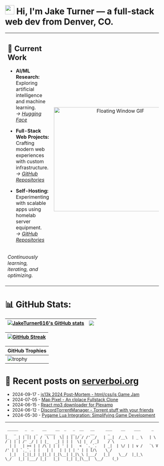 <h1><img src="https://user-images.githubusercontent.com/42378118/110234147-e3259600-7f4e-11eb-95be-0c4047144dea.gif" width="30"> Hi, I'm Jake Turner — a full-stack web dev from Denver, CO.</h1>
<table>
<tr>
<td>

## 🔭 Current Work  

- **AI/ML Research:** Exploring artificial intelligence and machine learning.  
  _→ [Hugging Face](https://huggingface.co/JakeTurner616)_

- **Full-Stack Web Projects:** Crafting modern web experiences with custom infrastructure.  
  _→ [GitHub Repositories](https://github.com/JakeTurner616?tab=repositories)_

- **Self-Hosting:** Experimenting with scalable apps using homelab server equipment.  
  _→ [GitHub Repositories](https://github.com/JakeTurner616?tab=repositories)_

<br>
<i>Continuously learning, iterating, and optimizing.</i>
</br>
<br>

</td>
<td align="center">
  <img src="https://media3.giphy.com/media/v1.Y2lkPTc5MGI3NjExNHB6emt1MmZqMW5weWpxbHNpZ2Y5bDdpc2hyeTVvbGoxdzliYnY0ayZlcD12MV9pbnRlcm5hbF9naWZfYnlfaWQmY3Q9Zw/26tPgbUUcfS5IWiTm/giphy.gif" 
       alt="Floating Window GIF" 
       width="420" 
       height="340"/>
  <br />
</td>
</tr>
</table>

# 📊 GitHub Stats:
| <a href="https://github.com/anuraghazra/github-readme-stats"><img align="center" src="https://github-readme-stats.vercel.app/api?username=JakeTurner616&show_icons=true&include_all_commits=true&theme=default&hide_border=true&show_icons=true&show=prs_merged,prs_merged_percentage&hide=contribs,issues" alt="JakeTurner616's GitHub stats" /></a> | <a href="https://github.com/anuraghazra/github-readme-stats"><img align="center" src="https://github-readme-stats.vercel.app/api/top-langs/?username=JakeTurner616&layout=compact&theme=default&hide_border=true&size_weight=0.2&count_weight=0.8" /></a> |
| ------------- | ------------- |

| <a href="https://git.io/streak-stats"><img src="https://streak-stats.demolab.com?user=JakeTurner616&card_width=777" alt="GitHub Streak" /></a>
| ------------- |

| GitHub Trophies |
|------------------|
| ![trophy](https://github-profile-trophy.vercel.app/?username=JakeTurner616&column=7&margin-w=15&margin-h=15&no-frame=true&flat) |

# 📰 Recent posts on [serverboi.org](https://serverboi.org)

<!-- feed start -->
- 2024-09-17 - [js13k 2024 Post-Mortem - html/css/js Game Jam](https://serverboi.org/posts/js13k-Post-Mortem/)
- 2024-07-05 - [Map Pixel - An r/place Fullstack Clone](https://serverboi.org/posts/map-pixel-app/)
- 2024-06-15 - [React mp3 downloader for Plexamp](https://serverboi.org/posts/mp3-react-app/)
- 2024-06-12 - [DiscordTorrentManager - Torrent stuff with your friends](https://serverboi.org/posts/DiscordTorrentManager/)
- 2024-05-30 - [Pygame Lua Integration: Simplifying Game Development](https://serverboi.org/posts/pygame-lua-bindings/)
<!-- feed end -->

---

```
 _____   _  _    __    __  _   _  __   __     ___    __    ___     _   _   _    __   _   _____   _   __  _    __      _  
|_   _| | || |  /  \  |  \| | | |/ / /' _/   | __|  /__\  | _ \   | \ / | | | /' _/ | | |_   _| | | |  \| |  / _]    / \ 
  | |   | >< | | /\ | | | ' | |   <  `._`.   | _|  | \/ | | v /   `\ V /' | | `._`. | |   | |   | | | | ' | | [/\    \_/ 
  |_|   |_||_| |_||_| |_|\__| |_|\_\ |___/   |_|    \__/  |_|_\     \_/   |_| |___/ |_|   |_|   |_| |_|\__|  \__/    (_) 
```
